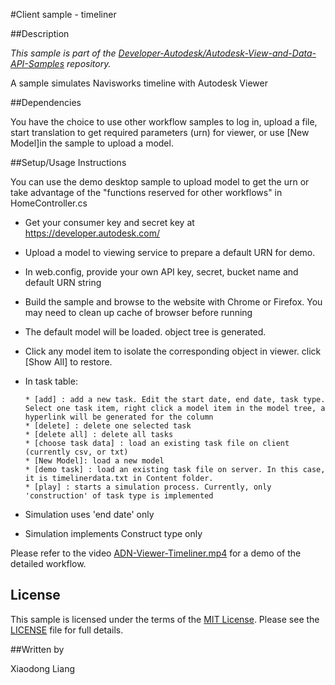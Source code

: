 
#Client sample - timeliner


##Description

*This sample is part of the [Developer-Autodesk/Autodesk-View-and-Data-API-Samples](https://github.com/Developer-Autodesk/autodesk-view-and-data-api-samples) repository.*

A sample simulates Navisworks timeline with Autodesk Viewer



##Dependencies

You have the choice to use other workflow samples to log in, upload a file, start translation to get required parameters (urn) for viewer, or use [New Model]in the sample to upload a model.

##Setup/Usage Instructions

You can use the demo desktop sample to upload model to get the urn or take advantage of the "functions reserved for other workflows" in HomeController.cs

* Get your consumer key and secret key at https://developer.autodesk.com/ 
* Upload a model to viewing service to prepare a default URN for demo. 
* In web.config, provide your own API key, secret, bucket name and default URN string
* Build the sample and browse to the website with Chrome or Firefox. You may need to clean up cache of browser before running
* The default model will be loaded. object tree is generated.  
* Click any model item to isolate the corresponding object in viewer. click [Show All] to restore.
* In task table:

      * [add] : add a new task. Edit the start date, end date, task type. Select one task item, right click a model item in the model tree, a hyperlink will be generated for the column 
      * [delete] : delete one selected task
      * [delete all] : delete all tasks
      * [choose task data] : load an existing task file on client (currently csv, or txt)
      * [New Model]: load a new model
      * [demo task] : load an existing task file on server. In this case, it is timelinerdata.txt in Content folder.
      * [play] : starts a simulation process. Currently, only 'construction' of task type is implemented

* Simulation uses 'end date' only   
* Simulation implements Construct type only

Please refer to the video [ADN-Viewer-Timeliner.mp4](https://github.com/Developer-Autodesk/client-timeliner-view.and.data.api/blob/master/ADN-Viewer-Timeliner.mp4) for a demo of the detailed workflow. 

## License

This sample is licensed under the terms of the [MIT License](http://opensource.org/licenses/MIT). Please see the [LICENSE](LICENSE) file for full details.

##Written by 

Xiaodong Liang


